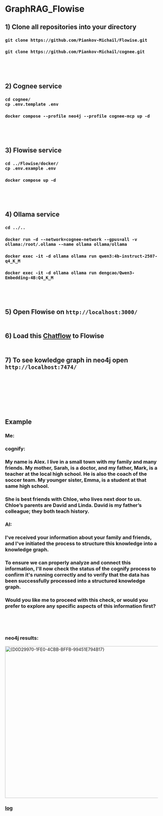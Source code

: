 # GraphRAG_Flowise

## 1) Clone all repositories into your directory
### `git clone https://github.com/Piankov-Michail/Flowise.git`
### `git clone https://github.com/Piankov-Michail/cognee.git`
### <br> <br>
## 2) Cognee service
### `cd cognee/` <br> `cp .env.template .env` 
### `docker compose --profile neo4j --profile cognee-mcp up -d`
### <br> <br>
## 3) Flowise service
### `cd ../Flowise/docker/` <br> `cp .env.example .env`
### `docker compose up -d`
### <br> <br>
## 4) Ollama service
### `cd ../..` <br> 
### `docker run -d --network=cognee-network --gpus=all -v ollama:/root/.ollama --name ollama ollama/ollama`
### `docker exec -it -d ollama ollama run qwen3:4b-instruct-2507-q4_K_M`
### `docker exec -it -d ollama ollama run dengcao/Qwen3-Embedding-4B:Q4_K_M`
### <br> <br>
## 5) Open Flowise on `http://localhost:3000/` <br> <br>
## 6) Load this [Chatflow](https://github.com/Piankov-Michail/GraphRAG_Flowise/blob/6b990d15b47b869256466d47c89f7205c49ffa6a/GraphRAG%20Agents.json) to Flowise <br> <br>
## 7) To see kowledge graph in neo4j open `http://localhost:7474/` <br> <br>
### <br> <br> <br> <br>
## Example
### Me: 
### cognify:
### My name is Alex. I live in a small town with my family and many friends. My mother, Sarah, is a doctor, and my father, Mark, is a teacher at the local high school. He is also the coach of the soccer team. My younger sister, Emma, is a student at that same high school.
### She is best friends with Chloe, who lives next door to us. Chloe’s parents are David and Linda. David is my father’s colleague; they both teach history.

### AI: 
### I've received your information about your family and friends, and I've initiated the process to structure this knowledge into a knowledge graph.
### To ensure we can properly analyze and connect this information, I'll now check the status of the cognify process to confirm it's running correctly and to verify that the data has been successfully processed into a structured knowledge graph.
### Would you like me to proceed with this check, or would you prefer to explore any specific aspects of this information first?
### <br> <br>
### neo4j results:
<img width="1515" height="500" alt="{D0D29970-1FE0-4CBB-BFFB-99451E794B17}" src="https://github.com/user-attachments/assets/e06139cb-2c5c-42c9-9c9f-7362717d0d7b" />

### [log](https://github.com/Piankov-Michail/GraphRAG_Flowise/blob/main/log.txt)
